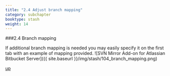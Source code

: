 ```yaml
---
title: "2.4 Adjust branch mapping"
category: subchapter
booktype: stash
weight: 14
---
```

###2.4 Branch mapping

If additional branch mapping is needed you may easily specify it on the first tab with an example of mapping provided.
![SVN Mirror Add-on for Atlassian Bitbucket Server]({{ site.baseurl }}/img/stash/104_branch_mapping.png)

[up](#up)